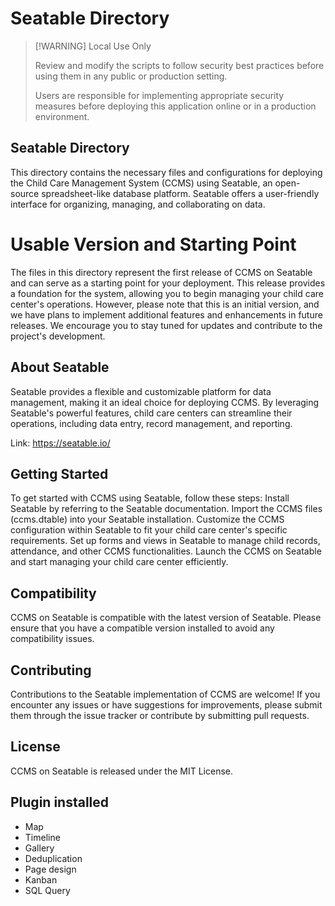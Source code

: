 # Seatable Directory

> [!WARNING] Local Use Only
> 
> Review and modify the scripts to follow security best practices before using them in any public or production setting.
> 
> Users are responsible for implementing appropriate security measures before deploying this application online or in a production environment.

## Seatable Directory

This directory contains the necessary files and configurations for deploying the Child Care Management System (CCMS) using Seatable, an open-source spreadsheet-like database platform. Seatable offers a user-friendly interface for organizing, managing, and collaborating on data.

# Usable Version and Starting Point

The files in this directory represent the first release of CCMS on Seatable and can serve as a starting point for your deployment. This release provides a foundation for the system, allowing you to begin managing your child care center's operations. However, please note that this is an initial version, and we have plans to implement additional features and enhancements in future releases. We encourage you to stay tuned for updates and contribute to the project's development.

## About Seatable

Seatable provides a flexible and customizable platform for data management, making it an ideal choice for deploying CCMS. By leveraging Seatable's powerful features, child care centers can streamline their operations, including data entry, record management, and reporting.

Link: https://seatable.io/

## Getting Started

To get started with CCMS using Seatable, follow these steps:
Install Seatable by referring to the Seatable documentation.
Import the CCMS files (ccms.dtable) into your Seatable installation.
Customize the CCMS configuration within Seatable to fit your child care center's specific requirements.
Set up forms and views in Seatable to manage child records, attendance, and other CCMS functionalities.
Launch the CCMS on Seatable and start managing your child care center efficiently.

## Compatibility

CCMS on Seatable is compatible with the latest version of Seatable. Please ensure that you have a compatible version installed to avoid any compatibility issues.

## Contributing

Contributions to the Seatable implementation of CCMS are welcome! If you encounter any issues or have suggestions for improvements, please submit them through the issue tracker or contribute by submitting pull requests.

## License

CCMS on Seatable is released under the MIT License.


## Plugin installed

- Map
- Timeline
- Gallery
- Deduplication
- Page design
- Kanban
- SQL Query
